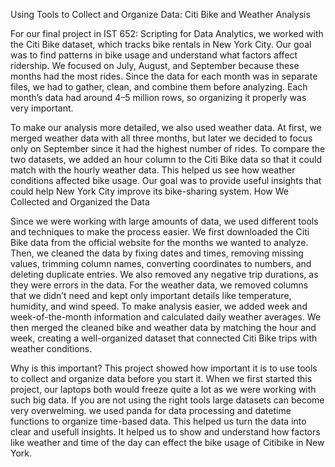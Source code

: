 Using Tools to Collect and Organize Data: Citi Bike and Weather Analysis

For our final project in IST 652: Scripting for Data Analytics, we worked with the Citi Bike dataset, which tracks bike rentals in New York City. Our goal was to find patterns in bike usage and understand what factors affect ridership. We focused on July, August, and September because these months had the most rides. Since the data for each month was in separate files, we had to gather, clean, and combine them before analyzing. Each month’s data had around 4–5 million rows, so organizing it properly was very important.

To make our analysis more detailed, we also used weather data. At first, we merged weather data with all three months, but later we decided to focus only on September since it had the highest number of rides. To compare the two datasets, we added an hour column to the Citi Bike data so that it could match with the hourly weather data. This helped us see how weather conditions affected bike usage. Our goal was to provide useful insights that could help New York City improve its bike-sharing system.
How We Collected and Organized the Data

Since we were working with large amounts of data, we used different tools and techniques to make the process easier. We first downloaded the Citi Bike data from the official website for the months we wanted to analyze. Then, we cleaned the data by fixing dates and times, removing missing values, trimming column names, converting coordinates to numbers, and deleting duplicate entries. We also removed any negative trip durations, as they were errors in the data.
For the weather data, we removed columns that we didn’t need and kept only important details like temperature, humidity, and wind speed. To make analysis easier, we added week and week-of-the-month information and calculated daily weather averages. We then merged the cleaned bike and weather data by matching the hour and week, creating a well-organized dataset that connected Citi Bike trips with weather conditions.

Why is this important?
This project showed how important it is to use tools to collect and organize data before you start it. When we first started this project, our laptops both would freeze quite a lot as we were working with such big data. If you are not using the right tools large datasets can become very overwelming. we used panda for data processing and datetime functions to organize time-based data. This helped us turn the data into clear and usefull insights. It helped us to show and understand how factors like weather and time of the day can effect the bike usage of Citibike in New York.







